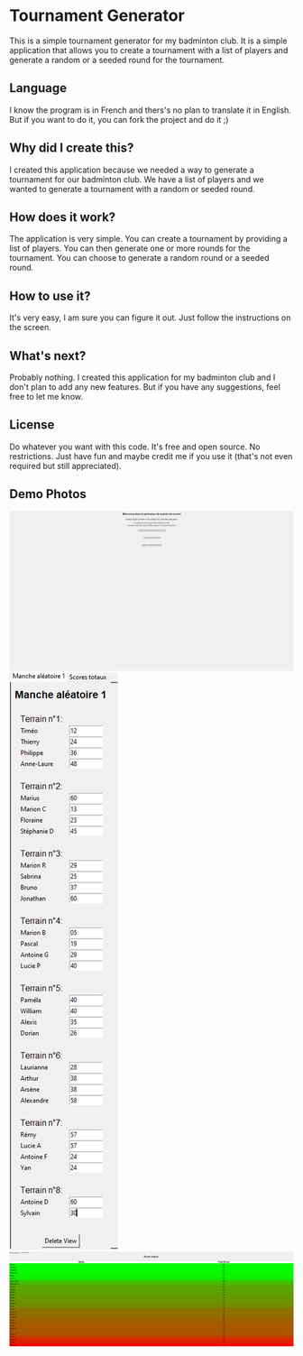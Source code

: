 # Tournament Generator

This is a simple tournament generator for my badminton club. It is a simple application that allows you to create a tournament with a list of players and generate a random or a seeded round for the tournament.

## Language 

I know the program is in French and thers's no plan to translate it in English. But if you want to do it, you can fork the project and do it ;)

## Why did I create this?

I created this application because we needed a way to generate a tournament for our badminton club. We have a list of players and we wanted to generate a tournament with a random or seeded round.

## How does it work?

The application is very simple. You can create a tournament by providing a list of players. You can then generate one or more rounds for the tournament. You can choose to generate a random round or a seeded round.

## How to use it?

It's very easy, I am sure you can figure it out. Just follow the instructions on the screen.

## What's next?

Probably nothing. I created this application for my badminton club and I don't plan to add any new features. But if you have any suggestions, feel free to let me know.

## License

Do whatever you want with this code. It's free and open source. No restrictions. Just have fun and maybe credit me if you use it (that's not even required but still appreciated).


## Demo Photos

 ![](images\img.png)
 ![](images\img_1.png)
 ![](images\img_2.png)